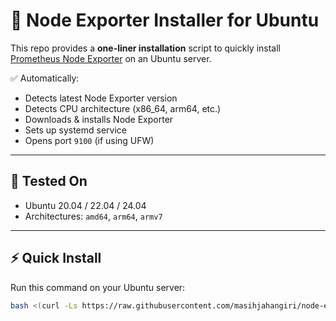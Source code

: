 # 🚀 Node Exporter Installer for Ubuntu

This repo provides a **one-liner installation** script to quickly install [Prometheus Node Exporter](https://github.com/prometheus/node_exporter) on an Ubuntu server.

✅ Automatically:
- Detects latest Node Exporter version
- Detects CPU architecture (x86_64, arm64, etc.)
- Downloads & installs Node Exporter
- Sets up systemd service
- Opens port `9100` (if using UFW)

---

## 🧪 Tested On
- Ubuntu 20.04 / 22.04 / 24.04
- Architectures: `amd64`, `arm64`, `armv7`

---

## ⚡ Quick Install

Run this command on your Ubuntu server:

```bash
bash <(curl -Ls https://raw.githubusercontent.com/masihjahangiri/node-exporter-installer/main/install.sh)
```